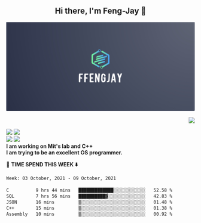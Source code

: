 <h2 align="center"> Hi there, I'm Feng-Jay 👋 </h2>  

![](https://github.com/Feng-Jay/DataStruct/blob/master/Image/1.png)  

<img align="right" src="https://github-readme-stats.vercel.app/api?username=Feng-Jay&show_icons=true&icon_color=CE1D2D&text_color=718096&bg_color=ffffff&hide_title=true" />


&emsp;

![](https://visitor-badge.glitch.me/badge?page_id=Feng-Jay.readme)
![](https://img.shields.io/badge/Concentrate-Cpp-blue)  
![](https://img.shields.io/badge/Rust-primer-orange)
![](https://img.shields.io/badge/Target-OS-9cf)  
**I am working on Mit's lab and C++**  
**I am trying to be an excellent OS programmer.**  


📘 **TIME SPEND THIS WEEK ⬇️**
<!--START_SECTION:waka-->
```text
Week: 03 October, 2021 - 09 October, 2021

C          9 hrs 44 mins   █████████████░░░░░░░░░░░░   52.58 % 
SQL        7 hrs 56 mins   ██████████▓░░░░░░░░░░░░░░   42.83 % 
JSON       16 mins         ▒░░░░░░░░░░░░░░░░░░░░░░░░   01.48 % 
C++        15 mins         ▒░░░░░░░░░░░░░░░░░░░░░░░░   01.38 % 
Assembly   10 mins         ▒░░░░░░░░░░░░░░░░░░░░░░░░   00.92 % 
```
<!--END_SECTION:waka-->

